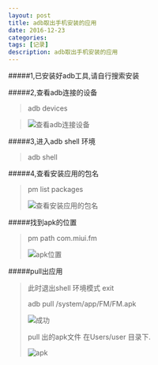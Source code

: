 ```yaml
---
layout: post
title: adb取出手机安装的应用
date: 2016-12-23
categories: 
tags: [记录]
description: adb取出手机安装的应用
---
```

#####1,已安装好adb工具,请自行搜索安装

#####2,查看adb连接的设备
> adb devices

>![查看adb连接设备](http://img.blog.csdn.net/20161223134047979?watermark/2/text/aHR0cDovL2Jsb2cuY3Nkbi5uZXQvZGF0YV9obGs=/font/5a6L5L2T/fontsize/400/fill/I0JBQkFCMA==/dissolve/70/gravity/SouthEast)

#####3,进入adb shell 环境
> adb shell

#####4,查看安装应用的包名
> pm list packages
> 
> ![查看安装应用的包名](http://img.blog.csdn.net/20161223134452712?watermark/2/text/aHR0cDovL2Jsb2cuY3Nkbi5uZXQvZGF0YV9obGs=/font/5a6L5L2T/fontsize/400/fill/I0JBQkFCMA==/dissolve/70/gravity/SouthEast)

#####找到apk的位置
> pm path com.miui.fm
>
> ![apk位置](http://img.blog.csdn.net/20161223134908750?watermark/2/text/aHR0cDovL2Jsb2cuY3Nkbi5uZXQvZGF0YV9obGs=/font/5a6L5L2T/fontsize/400/fill/I0JBQkFCMA==/dissolve/70/gravity/SouthEast)

#####pull出应用
> 此时退出shell 环境模式 exit
> 
> adb pull /system/app/FM/FM.apk
> 
> ![成功](http://img.blog.csdn.net/20161223135203472?watermark/2/text/aHR0cDovL2Jsb2cuY3Nkbi5uZXQvZGF0YV9obGs=/font/5a6L5L2T/fontsize/400/fill/I0JBQkFCMA==/dissolve/70/gravity/SouthEast)
> 
> pull 出的apk文件 在Users/user 目录下.
> 
> ![apk](http://img.blog.csdn.net/20161223135343802?watermark/2/text/aHR0cDovL2Jsb2cuY3Nkbi5uZXQvZGF0YV9obGs=/font/5a6L5L2T/fontsize/400/fill/I0JBQkFCMA==/dissolve/70/gravity/SouthEast)
